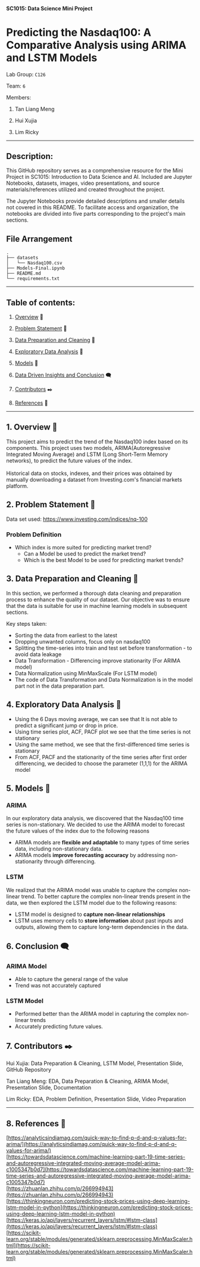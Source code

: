 #### SC1015: Data Science Mini Project
# Predicting the Nasdaq100: A Comparative Analysis using ARIMA and LSTM Models


Lab Group: `C126`

Team: `6`

Members: 

1. Tan Liang Meng

2. Hui Xujia 

3. Lim Ricky 

- - -

## Description:

This GitHub repository serves as a comprehensive resource for the Mini Project in SC1015: Introduction to Data Science and AI. Included are Jupyter Notebooks, datasets, images, video presentations, and source materials/references utilized and created throughout the project.

The Jupyter Notebooks provide detailed descriptions and smaller details not covered in this README. To facilitate access and organization, the notebooks are divided into five parts corresponding to the project's main sections.

## File Arrangement

```
.
├── datasets
│   └── Nasdaq100.csv
├── Models-Final.ipynb
├── README.md
└── requirements.txt
```

- - -

## Table of contents:
1. [Overview](#1-Overview-open_book) 📖

2. [Problem Statement](#2-Problem-Statement-brain) :brain:

3. [Data Preparation and Cleaning](#3-Data-Preparation-and-Cleaning-broom) :broom: 

4. [Exploratory Data Analysis](#4-Exploratory-Data-Analysis-rocket) :rocket: 

5. [Models](#5-Models-robot) :robot: 

6. [Data Driven Insights and Conclusion](#6-Data-Driven-Insights-and-Conclusion-left_speech_bubble) :left_speech_bubble: 

7. [Contributors](#7-Contributors-black_nib) :black_nib:

8. [References](#8-References-page_facing_up) :page_facing_up:

- - -
## 1. Overview 📖
This project aims to predict the trend of the Nasdaq100 index based on its components. This project uses two models, ARIMA(Autoregressive Integrated Moving Average) and LSTM (Long Short-Term Memory networks), to predict the future values of the index.<br><br>
Historical data on stocks, indexes, and their prices was obtained by manually downloading a dataset from Investing.com's financial markets platform.
## 2. Problem Statement :brain:

Data set used: https://www.investing.com/indices/nq-100
### Problem Definition
- Which index is more suited for predicting market trend?
	- Can a Model be used to predict the market trend?
	- Which is the best Model to be used for predicting market trends?

## 3. Data Preparation and Cleaning :broom:
In this section, we performed a thorough data cleaning and preparation process to enhance the quality of our dataset. Our objective was to ensure that the data is suitable for use in machine learning models in subsequent sections.

Key steps taken:
- Sorting the data from earliest to the latest
- Dropping unwanted columns, focus only on nasdaq100
- Splitting the time-series into train and test set before transformation - to avoid data leakage
- Data Transformation - Differencing improve stationarity (For ARIMA model)
- Data Normalization using MinMaxScale (For LSTM model)
- The code of Data Transformation and Data Normalization is in the model part not in the data preparation part.

## 4. Exploratory Data Analysis :rocket:
- Using the 6 Days moving average, we can see that It is not able to predict a significant jump or drop in price.<br>
- Using time series plot, ACF, PACF plot we see that the time series is not  stationary
- Using the same method, we see that the first-differenced time series is stationary
- From ACF, PACF and the stationarity of the time series after first order differencing, we decided to choose the parameter (1,1,1) for the ARIMA model

## 5. Models :robot:
### ARIMA
In our exploratory data analysis, we discovered that the Nasdaq100 time series is non-stationary. We decided to use the ARIMA model to forecast the future values of the index due to the following reasons 
- ARIMA models are **flexible and adaptable** to many types of time series data, including non-stationary data.
- ARIMA models **improve forecasting accuracy** by addressing non-stationarity through differencing.

### LSTM
We realized that the ARIMA model was unable to capture the complex non-linear trend. To better capture the complex non-linear trends present in the data, we then explored the LSTM model due to the following reasons:
- LSTM model is designed to **capture non-linear relationships**
- LSTM uses memory cells to **store information** about past inputs and outputs, allowing them to capture long-term dependencies in the data. 



## 6. Conclusion :left_speech_bubble:
### ARIMA Model
- Able to capture the general range of the value
- Trend was not accurately captured

### LSTM Model
- Performed better than the ARIMA model in capturing the complex non-linear trends
- Accurately predicting future values. 


## 7. Contributors :black_nib:

Hui Xujia:		Data Preparation & Cleaning, LSTM Model, Presentation Slide, GitHub Repository

Tan Liang Meng:		EDA, Data Preparation & Cleaning, ARIMA Model, Presentation Slide, Documentation

Lim Ricky:		EDA, Problem Definition, Presentation Slide, Video Preparation
  
- - -  
## 8. References :page_facing_up:
[https://analyticsindiamag.com/quick-way-to-find-p-d-and-q-values-for-arima/](https://analyticsindiamag.com/quick-way-to-find-p-d-and-q-values-for-arima/)<br>
[https://towardsdatascience.com/machine-learning-part-19-time-series-and-autoregressive-integrated-moving-average-model-arima-c1005347b0d7](https://towardsdatascience.com/machine-learning-part-19-time-series-and-autoregressive-integrated-moving-average-model-arima-c1005347b0d7)<br>
[https://zhuanlan.zhihu.com/p/266994943](https://zhuanlan.zhihu.com/p/266994943)<br>
[https://thinkingneuron.com/predicting-stock-prices-using-deep-learning-lstm-model-in-python](https://thinkingneuron.com/predicting-stock-prices-using-deep-learning-lstm-model-in-python)<br>
[https://keras.io/api/layers/recurrent_layers/lstm/#lstm-class](https://keras.io/api/layers/recurrent_layers/lstm/#lstm-class)<br>
[https://scikit-learn.org/stable/modules/generated/sklearn.preprocessing.MinMaxScaler.html](https://scikit-learn.org/stable/modules/generated/sklearn.preprocessing.MinMaxScaler.html)<br>
